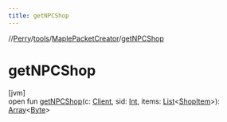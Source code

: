 ```yaml
---
title: getNPCShop
---
```

//[Perry](../../../index.html)/[tools](../index.html)/[MaplePacketCreator](index.html)/[getNPCShop](get-n-p-c-shop.html)



# getNPCShop



[jvm]\
open fun [getNPCShop](get-n-p-c-shop.html)(c: [Client](../../client/-client/index.html), sid: [Int](https://kotlinlang.org/api/latest/jvm/stdlib/kotlin/-int/index.html), items: [List](https://docs.oracle.com/javase/8/docs/api/java/util/List.html)&lt;[ShopItem](../../server/-shop-item/index.html)&gt;): [Array](https://kotlinlang.org/api/latest/jvm/stdlib/kotlin/-array/index.html)&lt;[Byte](https://kotlinlang.org/api/latest/jvm/stdlib/kotlin/-byte/index.html)&gt;




